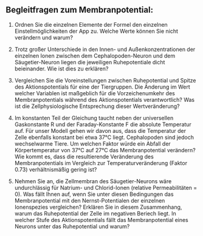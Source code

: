 ## Begleitfragen zum Membranpotential:

1.	Ordnen Sie die einzelnen Elemente der Formel den einzelnen Einstellmöglichkeiten der App zu. 
Welche Werte können Sie nicht verändern und warum?

2.	Trotz großer Unterschiede in den Innen- und Außenkonzentrationen der einzelnen Ionen zwischen 
dem Cephalopoden-Neuron und dem Säugetier-Neuron liegen die jeweiligen Ruhepotentiale dicht beieinander. 
Wie ist dies zu erklären?

3.	Vergleichen Sie die Voreinstellungen zwischen Ruhepotential und Spitze des Aktionspotentials für 
eine der Tiergruppen. Die Änderung im Wert welcher Variablen ist maßgeblich für die Vorzeichenumkehr 
des Membranpotentials während des Aktionspotentials verantwortlich? Was ist die Zellphysiologische 
Entsprechung dieser Wertveränderung?

4.	Im konstanten Teil der Gleichung taucht neben der universellen Gaskonstante R und der Faraday-Konstante 
F die absolute Temperatur auf. Für unser Modell gehen wir davon aus, dass die Temperatur der Zelle ebenfalls 
konstant bei etwa 37°C liegt. Cephalopoden sind jedoch wechselwarme Tiere. Um welchen Faktor würde ein Abfall 
der Körpertemperatur von 37°C auf 27°C das Membranpotential verändern? Wie kommt es, dass die resultierende 
Veränderung des Membranpotentials im Vergleich zur Temperaturveränderung (Faktor 0.73) verhältnismäßig gering ist?

5.	Nehmen Sie an, die Zellmembran des Säugetier-Neurons wäre undurchlässig für Natrium-  und Chlorid-Ionen 
(relative Permeabilitäten = 0). Was fällt Ihnen auf, wenn Sie unter diesen Bedingungen das Membranpotential 
mit den Nernst-Potentialen der einzelnen Ionenspezies vergleichen? Erklären Sie in diesem Zusammenhang, warum 
das Ruhepotential der Zelle im negativen Beriech liegt. In welcher Stufe des Aktionspotentials fällt das 
Membranpotential eines Neurons unter das Ruhepotential und warum?
